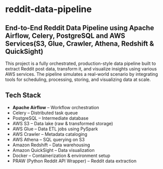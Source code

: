 # reddit-data-pipeline

## End-to-End Reddit Data Pipeline using Apache Airflow, Celery, PostgreSQL and AWS Services(S3, Glue, Crawler, Athena, Redshift & QuickSight)

This project is a fully orchestrated, production-style data pipeline built to extract Reddit post data, transform it, and visualize insights using various AWS services. The pipeline simulates a real-world scenario by integrating tools for scheduling, processing, storing, and visualizing data at scale.
##  Tech Stack
- **Apache Airflow** – Workflow orchestration
- Celery – Distributed task queue
- PostgreSQL – Intermediate database
- AWS S3 – Data lake (raw & transformed storage)
- AWS Glue – Data ETL jobs using PySpark
- AWS Crawler – Metadata cataloging
- AWS Athena – SQL querying on S3
- Amazon Redshift – Data warehousing
- Amazon QuickSight – Data visualization
- Docker – Containerization & environment setup
- PRAW (Python Reddit API Wrapper) – Reddit data extraction

